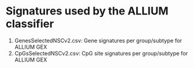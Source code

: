 # Signatures used by the ALLIUM classifier


1. GenesSelectedNSCv2.csv: Gene signatures per group/subtype for ALLIUM GEX
2. CpGsSelectedNSCv2.csv: CpG site signatures per group/subtype for ALLIUM GEX 
